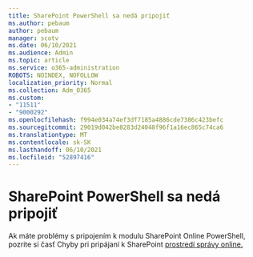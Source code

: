 ```yaml
---
title: SharePoint PowerShell sa nedá pripojiť
ms.author: pebaum
author: pebaum
manager: scotv
ms.date: 06/10/2021
ms.audience: Admin
ms.topic: article
ms.service: o365-administration
ROBOTS: NOINDEX, NOFOLLOW
localization_priority: Normal
ms.collection: Adm_O365
ms.custom:
- "11511"
- "9000292"
ms.openlocfilehash: f994e034a74ef3df7185a4886cde7386c423befc
ms.sourcegitcommit: 29019d042be8283d24048f96f1a16ec865c74ca6
ms.translationtype: MT
ms.contentlocale: sk-SK
ms.lasthandoff: 06/10/2021
ms.locfileid: "52897416"
---
```

# <a name="sharepoint-powershell-unable-to-connect"></a>SharePoint PowerShell sa nedá pripojiť

Ak máte problémy s pripojením k modulu SharePoint Online PowerShell, pozrite si časť Chyby pri pripájaní k SharePoint [prostredí správy online.](/sharepoint/troubleshoot/administration/errors-connecting-to-management-shell)